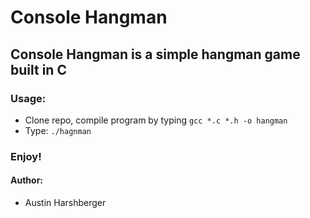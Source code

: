# Console Hangman
## Console Hangman is a simple hangman game built in C
### Usage:
* Clone repo, compile program by typing `gcc *.c *.h -o hangman`
* Type: `./hagnman` 
### Enjoy!

#### Author:
* Austin Harshberger